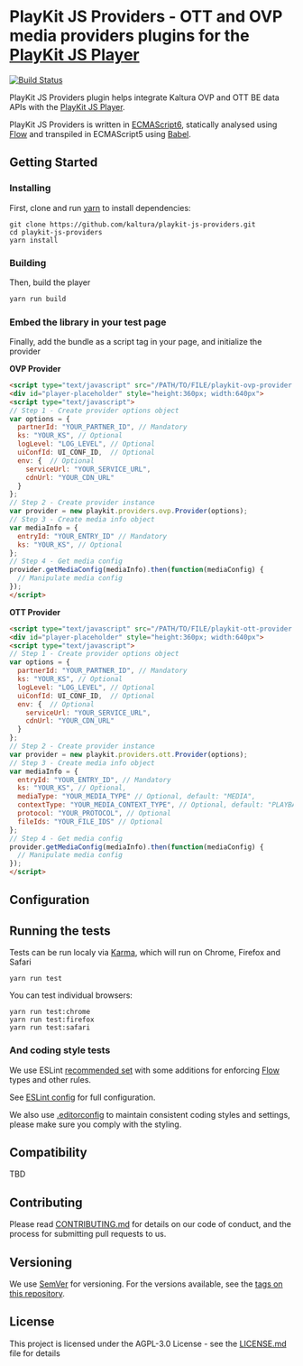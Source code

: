 # PlayKit JS Providers - OTT and OVP media providers plugins for the [PlayKit JS Player]

[![Build Status](https://travis-ci.com/kaltura/playkit-js-providers.svg?token=s2ZQw18ukx9Q6ePzDX3F&branch=master)](https://travis-ci.com/kaltura/playkit-js-providers)

PlayKit JS Providers plugin helps integrate Kaltura OVP and OTT BE data APIs with the [PlayKit JS Player].
 
PlayKit JS Providers is written in [ECMAScript6], statically analysed using [Flow] and transpiled in ECMAScript5 using [Babel].

[Flow]: https://flow.org/
[ECMAScript6]: https://github.com/ericdouglas/ES6-Learning#articles--tutorials
[Babel]: https://babeljs.io
[Playkit JS Player]: https://github.com/kaltura/playkit-js

## Getting Started

### Installing

First, clone and run [yarn] to install dependencies:

[yarn]: https://yarnpkg.com/lang/en/

```
git clone https://github.com/kaltura/playkit-js-providers.git
cd playkit-js-providers
yarn install
```

### Building

Then, build the player

```javascript
yarn run build
```

### Embed the library in your test page

Finally, add the bundle as a script tag in your page, and initialize the provider

**OVP Provider**
```html
<script type="text/javascript" src="/PATH/TO/FILE/playkit-ovp-provider.js"></script>
<div id="player-placeholder" style="height:360px; width:640px">
<script type="text/javascript">
// Step 1 - Create provider options object
var options = {
  partnerId: "YOUR_PARTNER_ID", // Mandatory
  ks: "YOUR_KS", // Optional
  logLevel: "LOG_LEVEL", // Optional
  uiConfId: UI_CONF_ID,  // Optional
  env: {  // Optional
    serviceUrl: "YOUR_SERVICE_URL",
    cdnUrl: "YOUR_CDN_URL"
  }
};
// Step 2 - Create provider instance
var provider = new playkit.providers.ovp.Provider(options);
// Step 3 - Create media info object
var mediaInfo = {
  entryId: "YOUR_ENTRY_ID" // Mandatory
  ks: "YOUR_KS", // Optional
};
// Step 4 - Get media config
provider.getMediaConfig(mediaInfo).then(function(mediaConfig) {
  // Manipulate media config
});
</script>
```

**OTT Provider**

```html
<script type="text/javascript" src="/PATH/TO/FILE/playkit-ott-provider.js"></script>
<div id="player-placeholder" style="height:360px; width:640px">
<script type="text/javascript">
// Step 1 - Create provider options object
var options = {
  partnerId: "YOUR_PARTNER_ID", // Mandatory
  ks: "YOUR_KS", // Optional
  logLevel: "LOG_LEVEL", // Optional
  uiConfId: UI_CONF_ID,  // Optional
  env: {  // Optional
    serviceUrl: "YOUR_SERVICE_URL",
    cdnUrl: "YOUR_CDN_URL"
  }
};
// Step 2 - Create provider instance
var provider = new playkit.providers.ott.Provider(options);
// Step 3 - Create media info object
var mediaInfo = {
  entryId: "YOUR_ENTRY_ID", // Mandatory
  ks: "YOUR_KS", // Optional,
  mediaType: "YOUR_MEDIA_TYPE" // Optional, default: "MEDIA",
  contextType: "YOUR_MEDIA_CONTEXT_TYPE", // Optional, default: "PLAYBACK",
  protocol: "YOUR_PROTOCOL", // Optional
  fileIds: "YOUR_FILE_IDS" // Optional
};
// Step 4 - Get media config
provider.getMediaConfig(mediaInfo).then(function(mediaConfig) {
  // Manipulate media config
});
</script>
```

## Configuration

## Running the tests

Tests can be run localy via [Karma], which will run on Chrome, Firefox and Safari

[Karma]: https://karma-runner.github.io/1.0/index.html
```
yarn run test
```

You can test individual browsers:
```
yarn run test:chrome
yarn run test:firefox
yarn run test:safari
```

### And coding style tests

We use ESLint [recommended set](http://eslint.org/docs/rules/) with some additions for enforcing [Flow] types and other rules.

See [ESLint config](.eslintrc.json) for full configuration.

We also use [.editorconfig](.editorconfig) to maintain consistent coding styles and settings, please make sure you comply with the styling.


## Compatibility

TBD

## Contributing

Please read [CONTRIBUTING.md](https://gist.github.com/PurpleBooth/b24679402957c63ec426) for details on our code of conduct, and the process for submitting pull requests to us.

## Versioning

We use [SemVer](http://semver.org/) for versioning. For the versions available, see the [tags on this repository](https://github.com/kaltura/playkit-js-providers/tags). 

## License

This project is licensed under the AGPL-3.0 License - see the [LICENSE.md](LICENSE.md) file for details
